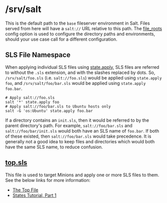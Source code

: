 # /srv/salt

This is the default path to the `base` fileserver environment in Salt. Files
served from here will have a `salt://` URL relative to this path. The
[file_roots](https://docs.saltstack.com/en/latest/ref/configuration/master.html#std:conf_master-file_roots)
config option is used to configure the directory paths and environments, should
your use case call for a different configuration.

## SLS File Namespace

When applying individual SLS files using
[state.apply](https://docs.saltstack.com/en/latest/ref/modules/all/salt.modules.state.html#salt.modules.state.apply),
SLS files are referred to without the `.sls` extension, and with the slashes
replaced by dots. So, `/srv/salt/foo.sls` (i.e. `salt://foo.sls`) would be
applied using `state.apply foo`, and `/srv/salt/foo/bar.sls` would be applied
using `state.apply foo.bar`.

```
# Apply salt://foo.sls
salt '*' state.apply foo
# Apply salt://foo/bar.sls to Ubuntu hosts only
salt -G 'os:Ubuntu' state.apply foo.bar
```

If a directory contains an `init.sls`, then it would be referred to by the
parent directory's path. For example, `salt://foo/bar.sls` and
`salt://foo/bar/init.sls` would both have an SLS name of `foo.bar`. If both of
these existed, then `salt://foo/bar.sls` would take precedence. It is generally
not a good idea to keep files and directories which would both have the same
SLS name, to reduce confusion.

## [top.sls](https://github.com/terminalmage/talks/blob/master/2018-07-chipy/master/srv/salt/top.sls)

This file is used to target Minions and apply one or more SLS files to them.
See the below links for more information:
- [The Top File](https://docs.saltstack.com/en/latest/ref/states/top.html)
- [States Tutorial, Part 1](https://docs.saltstack.com/en/latest/topics/tutorials/states_pt1.html)
